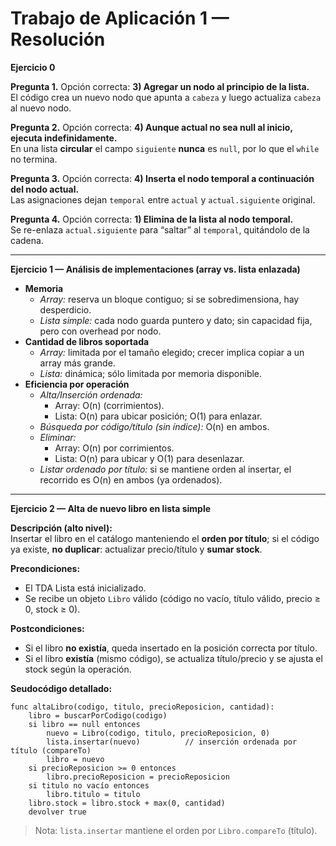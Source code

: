 
# Trabajo de Aplicación 1 — Resolución

**Ejercicio 0**

**Pregunta 1.** Opción correcta: **3) Agregar un nodo al principio de la lista.**  
El código crea un nuevo nodo que apunta a `cabeza` y luego actualiza `cabeza` al nuevo nodo.

**Pregunta 2.** Opción correcta: **4) Aunque actual no sea null al inicio, ejecuta indefinidamente.**  
En una lista **circular** el campo `siguiente` **nunca** es `null`, por lo que el `while` no termina.

**Pregunta 3.** Opción correcta: **4) Inserta el nodo temporal a continuación del nodo actual.**  
Las asignaciones dejan `temporal` entre `actual` y `actual.siguiente` original.

**Pregunta 4.** Opción correcta: **1) Elimina de la lista al nodo temporal.**  
Se re-enlaza `actual.siguiente` para “saltar” al `temporal`, quitándolo de la cadena.

---

**Ejercicio 1 — Análisis de implementaciones (array vs. lista enlazada)**

- **Memoria**  
  - *Array:* reserva un bloque contiguo; si se sobredimensiona, hay desperdicio.  
  - *Lista simple:* cada nodo guarda puntero y dato; sin capacidad fija, pero con overhead por nodo.
- **Cantidad de libros soportada**  
  - *Array:* limitada por el tamaño elegido; crecer implica copiar a un array más grande.  
  - *Lista:* dinámica; sólo limitada por memoria disponible.
- **Eficiencia por operación**  
  - *Alta/Inserción ordenada:*  
    - Array: O(n) (corrimientos).  
    - Lista: O(n) para ubicar posición; O(1) para enlazar.  
  - *Búsqueda por código/título (sin índice):* O(n) en ambos.  
  - *Eliminar:*  
    - Array: O(n) por corrimientos.  
    - Lista: O(n) para ubicar y O(1) para desenlazar.  
  - *Listar ordenado por título:* si se mantiene orden al insertar, el recorrido es O(n) en ambos (ya ordenados).

---

**Ejercicio 2 — Alta de nuevo libro en lista simple**

**Descripción (alto nivel):**  
Insertar el libro en el catálogo manteniendo el **orden por título**; si el código ya existe, **no duplicar**: actualizar precio/título y **sumar stock**.

**Precondiciones:**  
- El TDA Lista está inicializado.  
- Se recibe un objeto `Libro` válido (código no vacío, título válido, precio ≥ 0, stock ≥ 0).

**Postcondiciones:**  
- Si el libro **no existía**, queda insertado en la posición correcta por título.  
- Si el libro **existía** (mismo código), se actualiza título/precio y se ajusta el stock según la operación.

**Seudocódigo detallado:**

```
func altaLibro(codigo, titulo, precioReposicion, cantidad):
    libro = buscarPorCodigo(codigo)
    si libro == null entonces
        nuevo = Libro(codigo, titulo, precioReposicion, 0)
        lista.insertar(nuevo)          // inserción ordenada por título (compareTo)
        libro = nuevo
    si precioReposicion >= 0 entonces
        libro.precioReposicion = precioReposicion
    si titulo no vacío entonces
        libro.titulo = titulo
    libro.stock = libro.stock + max(0, cantidad)
    devolver true
```

> Nota: `lista.insertar` mantiene el orden por `Libro.compareTo` (título).
